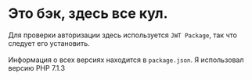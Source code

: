 # Это бэк, здесь все кул.

Для проверки авторизации здесь используется `JWT Package`, так что следует его установить.<br><br>
Информация о всех версиях находится в `package.json`. Я использовал версию PHP 7.1.3<br><br>
